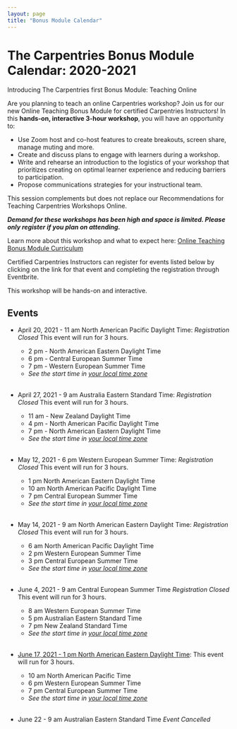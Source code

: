 ```yaml
---
layout: page
title: "Bonus Module Calendar"
---
```


# The Carpentries Bonus Module Calendar: 2020-2021
Introducing The Carpentries first Bonus Module: Teaching Online

Are you planning to teach an online Carpentries workshop? Join us for our new Online Teaching Bonus Module for certified Carpentries Instructors! In this **hands-on, interactive 3-hour workshop**, you will have an opportunity to:
- Use Zoom host and co-host features to create breakouts, screen share, manage muting and more.
- Create and discuss plans to engage with learners during a workshop.
- Write and rehearse an introduction to the logistics of your workshop that prioritizes creating on optimal learner experience and reducing barriers to participation. 
- Propose communications strategies for your instructional team.

This session complements but does not replace our Recommendations for Teaching Carpentries Workshops Online.

***Demand for these workshops has been high and space is limited. Please only register if you plan on attending.*** 

Learn more about this workshop and what to expect here: [Online Teaching Bonus Module Curriculum](https://carpentries.github.io/instructor-training-bonus-modules/)

Certified Carpentries Instructors can register for events listed below by clicking on the link for that event and completing the registration through Eventbrite.


This workshop will be hands-on and interactive.

## Events 

* April 20, 2021 - 11 am North American Pacific Daylight Time: *Registration Closed* This event will run for 3 hours.
    - 2 pm - North American Eastern Daylight Time
    - 6 pm - Central European Summer Time
    - 7 pm - Western European Summer Time
    - *See the start time in [your local time zone](https://www.timeanddate.com/worldclock/fixedtime.html?iso=20210420T11&p1=137)*
<br><br>

* April 27, 2021 - 9 am Australia Eastern Standard Time: *Registration Closed* This event will run for 3 hours.
    - 11 am - New Zealand Daylight Time
    - 4 pm - North American Pacific Daylight Time
    - 7 pm - North American Eastern Daylight Time
    - *See the start time in [your local time zone](https://www.timeanddate.com/worldclock/fixedtime.html?iso=20210427T09&p1=47)*
<br><br>

* May 12, 2021 - 6 pm Western European Summer Time: *Registration Closed* This event will run for 3 hours. 
    - 1 pm North American Eastern Daylight Time
    - 10 am North American Pacific Daylight Time 
    - 7 pm Central European Summer Time 
    - *See the start time in [your local time zone](https://www.timeanddate.com/worldclock/fixedtime.html?iso=20210512T18&p1=133)*
<br><br>

* May 14, 2021 - 9 am North American Eastern Daylight Time: *Registration Closed* This event will run for 3 hours. 
    - 6 am North American Pacific Daylight Time 
    - 2 pm Western European Summer Time
    - 3 pm Central European Summer Time 
    - *See the start time in [your local time zone](https://www.timeanddate.com/worldclock/fixedtime.html?iso=20210514T09&p1=179)*
<br><br>

* June 4, 2021 - 9 am Central European Summer Time *Registration Closed* This event will run for 3 hours.
    - 8 am Western European Summer Time
    - 5 pm Australian Eastern Standard Time
    - 7 pm New Zealand Standard Time
    - *See the start time in [your local time zone](https://www.timeanddate.com/worldclock/fixedtime.html?iso=20210604T09&p1=215)*
<br><br>

* [June 17, 2021 - 1 pm North American Eastern Daylight Time](https://www.eventbrite.com/e/bonus-module-teaching-online-jun-17-north-american-eastern-daylight-time-tickets-147848247087): This event will run for 3 hours.
    - 10 am North American Pacific Time 
    - 6 pm Western European Summer Time 
    - 7 pm Central European Summer Time 
    - *See the start time in [your local time zone](https://www.timeanddate.com/worldclock/fixedtime.html?iso=20210617T13&p1=179)*
<br><br>

* June 22 - 9 am Australian Eastern Standard Time *Event Cancelled*

<br><br>
